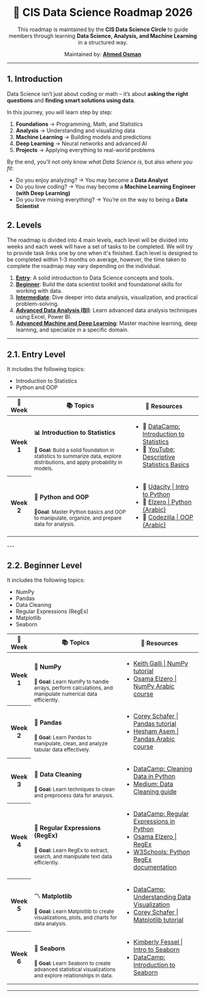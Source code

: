<h1 align="center">🚀 CIS Data Science Roadmap 2026</h1>

<p align="center">
  This roadmap is maintained by the <strong>CIS Data Science Circle</strong> to guide members through learning 
  <strong>Data Science, Analysis, and Machine Learning</strong> in a structured way.  
</p>

<p align="center">
  Maintained by: <a href="https://github.com/ahmedothman-22"><strong>Ahmed Osman</strong></a>
</p>
<hr/>


## 1. Introduction  

Data Science isn’t just about coding or math – it’s about **asking the right questions** and **finding smart solutions using data**.  

In this journey, you will learn step by step:  
1. **Foundations** → Programming, Math, and Statistics  
2. **Analysis** → Understanding and visualizing data  
3. **Machine Learning** → Building models and predictions  
4. **Deep Learning** → Neural networks and advanced AI  
5. **Projects** → Applying everything to real-world problems  

By the end, you’ll not only know *what Data Science is*, but also *where you fit*:  
- Do you enjoy analyzing? → You may become a **Data Analyst**  
- Do you love coding? → You may become a **Machine Learning Engineer (with Deep Learning)**  
- Do you love mixing everything? → You’re on the way to being a **Data Scientist**  



## 2. Levels

The roadmap is divided into 4 main levels, each level will be divided into weeks and each week will have a set of tasks to be completed. We will try to provide task links one by one when it's finished. Each level is designed to be completed within 1-3 months on average, however, the time taken to complete the roadmap may vary depending on the individual.

1. [**Entry**](#entry): A solid introduction to Data Science concepts and tools.  
2. [**Beginner**](#beginner): Build the data scientist toolkit and foundational skills for working with data.  
3. [**Intermediate**](#intermediate): Dive deeper into data analysis, visualization, and practical problem-solving.  
4. [**Advanced Data Analysis (BI)**](#advanced-data-analysis-bi): Learn advanced data analysis techniques using Excel, Power BI. 
5. [**Advanced Machine and Deep Learning**](#advanced-machine-and-deep-learning): Master machine learning, deep learning, and specialize in a specific domain.  

---
<h2 id="entry">2.1. Entry Level</h2>

It includes the following topics:

- Introduction to Statistics  
- Python and OOP  

<table>
    <thead>
        <tr>
            <th>📅 Week</th>
            <th>📚 Topics</th>
            <th>📖 Resources</th>
        </tr>
    </thead>
    <tbody>
        <tr>
            <th>Week 1</th>
            <td>
              <h4>📊 Introduction to Statistics</h4>
              <small>📌 <b>Goal:</b> Build a solid foundation in statistics to summarize data, explore distributions, and apply probability in models.</small>
            </td>
            <td>
                <ul>
                    <li>🎥 <a href="https://app.datacamp.com/learn/courses/introduction-to-statistics">DataCamp: Introduction to Statistics</a></li>
                    <li>🎥 <a href="https://youtu.be/8wwPwlueoDs?si=kCOUjsEv6TBhkNts">YouTube: Descriptive Statistics Basics</a></li>
                </ul>
            </td>
        </tr>
        <tr>
            <th>Week 2</th>
            <td>
                <h4>🐍 Python and OOP</h4>
                <small> 📌<b>Goal</b>: Master Python basics and OOP to manipulate, organize, and prepare data for analysis.</small>
            </td>
            <td>
                <ul>
                    <li>🎥 <a href="https://www.udacity.com/course/introduction-to-python--ud1110">Udacity | Intro to Python</a></li>
                    <li>🎥 <a href="https://youtube.com/playlist?list=PLDoPjvoNmBAyE_gei5d18qkfIe-Z8mocs">Elzero | Python (Arabic)</a></li>
                    <li>🎥 <a href="https://www.youtube.com/playlist?list=PLuXY3ddo_8nzUrgCyaX_WEIJljx_We-c1">Codezilla | OOP (Arabic)</a></li>
                </ul>
            </td>
        </tr>
    </tbody>
</table>
---









<h2 id="beginner">2.2. Beginner Level</h2>

It includes the following topics:

- NumPy
- Pandas
- Data Cleaning
- Regular Expressions (RegEx)
- Matplotlib
- Seaborn

<table>
    <thead>
        <tr>
            <th>📅 Week</th>
            <th>📚 Topics</th>
            <th>📖 Resources</th>
        </tr>
    </thead>
    <tbody>
        <tr>
            <th>Week 1</th>
            <td>
                <h4>🔢 NumPy</h4>
                <small>📌 <b>Goal:</b> Learn NumPy to handle arrays, perform calculations, and manipulate numerical data efficiently.</small>
            </td>
            <td>
                <ul>
                    <li><a href="https://youtu.be/GB9ByFAIAH4?si=APzRNNBbFusUagYp">Keith Galli | NumPy tutorial</a></li>
                    <li><a href="https://www.youtube.com/playlist?list=PLUgz8T_NoatsJCH-DmieQhqhSL2WBvlm-">Osama Elzero | NumPy Arabic course</a></li>
                </ul>
            </td>
        </tr>
        <tr>
            <th>Week 2</th>
            <td>
                <h4>🐼 Pandas</h4>
                <small>📌 <b>Goal:</b> Learn Pandas to manipulate, clean, and analyze tabular data effectively.</small>
            </td>
            <td>
                <ul>
                    <li><a href="https://youtube.com/playlist?list=PL-osiE80TeTsWmV9i9c58mdDCSskIFdDS&si=ln9NvKCM064QT2hR">Corey Schafer | Pandas tutorial</a></li>
                    <li><a href="https://youtube.com/playlist?list=PL6-3IRz2XF5UM-FWfQeF1_YhMMa12Eg3s">Hesham Asem | Pandas Arabic course</a></li>
                </ul>
            </td>
        </tr>
        <tr>
            <th>Week 3</th>
            <td>
                <h4>🧹 Data Cleaning</h4>
                <small>📌 <b>Goal:</b> Learn techniques to clean and preprocess data for analysis.</small>
            </td>
            <td>
                <ul>
                    <li><a href="https://app.datacamp.com/learn/courses/cleaning-data-in-python">DataCamp: Cleaning Data in Python</a></li>
                    <li><a href="https://towardsdatascience.com/the-ultimate-guide-to-data-cleaning-3969843991d4">Medium: Data Cleaning guide</a></li>
                </ul>
            </td>
        </tr>
        <tr>
            <th>Week 4</th>
            <td>
                <h4>🔣 Regular Expressions (RegEx)</h4>
                <small>📌 <b>Goal:</b> Learn RegEx to extract, search, and manipulate text data efficiently.</small>
            </td>
            <td>
                <ul>
                    <li><a href="https://app.datacamp.com/learn/courses/regular-expressions-in-python">DataCamp: Regular Expressions in Python</a></li>
                    <li><a href="https://youtube.com/playlist?list=PLDoPjvoNmBAyE_gei5d18qkfIe-Z8mocs&si=K2_7VELcasmhtGc8">Osama Elzero | RegEx </a></li>
                    <li><a href="https://www.w3schools.com/python/python_regex.asp">W3Schools: Python RegEx documentation</a></li>
                </ul>
            </td>
        </tr>
        <tr>
            <th>Week 5</th>
            <td>
                <h4>〽️ Matplotlib</h4>
                <small>📌 <b>Goal:</b> Learn Matplotlib to create visualizations, plots, and charts for data analysis.</small>
            </td>
            <td>
                <ul>
                    <li><a href="https://app.datacamp.com/learn/courses/understanding-data-visualization">DataCamp: Understanding Data Visualization</a></li>
                    <li><a href="https://youtube.com/playlist?list=PL-osiE80TeTvipOqomVEeZ1HRrcEvtZB_">Corey Schafer | Matplotlib tutorial</a></li>
                </ul>
            </td>
        </tr>
        <tr>
            <th>Week 6</th>
            <td>
                <h4>🌊 Seaborn</h4>
                <small>📌 <b>Goal:</b> Learn Seaborn to create advanced statistical visualizations and explore relationships in data.</small>
            </td>
            <td>
                <ul>
                    <li><a href="https://youtube.com/playlist?list=PLtPIclEQf-3cG31dxSMZ8KTcDG7zYng1j">Kimberly Fessel | Intro to Seaborn</a></li>
                    <li><a href="https://app.datacamp.com/learn/courses/introduction-to-data-visualization-with-seaborn">DataCamp: Introduction to Seaborn</a></li>
                </ul>
            </td>
        </tr>
    </tbody>
</table>

---
